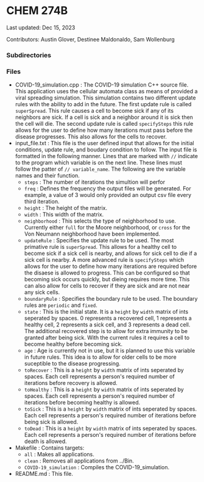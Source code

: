 # CHEM 274B

Last updated: Dec 15, 2023

Contributors: Austin Glover, Destinee Maldonaldo, Sam Wollenburg

### Subdirectories

### Files

- COVID-19_simulation.cpp : The COVID-19 simulation C++ source file. This application uses the cellular automata class as means of provided a viral spreading simulation. This simulation contains two different update rules with the ability to add in the future. The first update rule is called `superSpread`. This rule causes a cell to become sick if any of its neighbors are sick. If a cell is sick and a neighbor around it is sick then the cell will die. The second update rule is called `specifySteps` this rule allows for the user to define how many iterations must pass before the disease progresses. This also allows for the cells to recover.
- input_file.txt : This file is the user defined input that allows for the initial conditions, update rule, and boudary condition to follow. The input file is formatted in the following manner. Lines that are marked with `//` indicate to the program which variable is on the next line. These lines must follow the patter of `// variable_name`. The following are the variable names and their function.
  - `steps` : The number of iterations the simultion will perfor
  - `freq` : Defines the frequency the output files will be generated. For example, a value of 3 would only provided an output csv file every third iteration.
  - `height` : The height of the matrix.
  - `width` : This width of the matrix.
  - `neighborhood` : This selects the type of neighborhood to use. Currently either `full` for the Moore neighborhood, or `cross` for the Von Neumann neighborhood have been implemented.
  - `updateRule` : Specifies the update rule to be used. The most primative rule is `superSpread`. This allows for a healthy cell to become sick if a sick cell is nearby, and allows for sick cell to die if a sick cell is nearby. A more advanced rule is `specifySteps` which allows for the user to define how many iterations are required before the disaese is allowed to progress. This can be configured so that becoming sick occurs quickly, but dieing requires more time. This can also allow for cells to recover if they are sick and are not near any sick cells.
  - `boundaryRule` : Specifies the boundary rule to be used. The boundary rules are `periodic` and `fixed`. 
  - `state` : This is the initial state. It is a `height` by `width` matrix of ints seperated by spaces. 0 represents a recovered cell, 1 represents a healthy cell, 2 represents a sick cell, and 3 represents a dead cell. The additional recovered step is to allow for extra immunity to be granted after being sick. With the current rules it requires a cell to become healthy before becoming sick.
  - `age` : Age is currently not in use, but it is planned to use this variable in future rules. This idea is to allow for older cells to be more suceptible to the disease progressing.
  - `toRecover` : This is a `height` by `width` matrix of ints seperated by spaces. Each cell represents a person's required number of iterations before recovery is allowed.
  - `toHealthy` : This is a `height` by `width` matrix of ints seperated by spaces. Each cell represents a person's required number of iterations before becoming healthy is allowed.
  - `toSick` : This is a `height` by `width` matrix of ints seperated by spaces. Each cell represents a person's required number of iterations before being sick is allowed.
  - `toDead` : This is a `height` by `width` matrix of ints seperated by spaces. Each cell represents a person's required number of iterations before death is allowed.
- Makefile : Contains targets:
  - `all` : Makes all applications.
  - `clean` : Removes all applications from ../Bin.
  - `COVID-19_simulation` : Compiles the COVID-19_simulation.
- README.md : This file.
